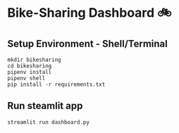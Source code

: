 # Bike-Sharing Dashboard 🚲

## Setup Environment - Shell/Terminal
```
mkdir bikesharing
cd bikesharing
pipenv install
pipenv shell
pip install -r requirements.txt
```

## Run steamlit app
```
streamlit run dashboard.py
```
